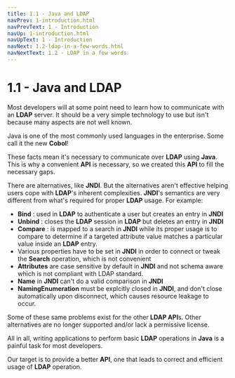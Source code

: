 ```yaml
---
title: 1.1 - Java and LDAP
navPrev: 1-introduction.html
navPrevText: 1 - Introduction
navUp: 1-introduction.html
navUpText: 1 - Introduction
navNext: 1.2-ldap-in-a-few-words.html
navNextText: 1.2 - LDAP in a few words
---
```


# 1.1 - Java and LDAP
Most developers will at some point need to learn how to communicate with an **LDAP** server. It should be a very simple technology to use but isn't because many aspects are not well known.

Java is one of the most commonly used languages in the enterprise. Some call it the new **Cobol**!

These facts mean it's necessary to communicate over **LDAP** using **Java**. This is why a convenient **API** is necessary, so we created this **API** to fill the necessary gaps.

There are alternatives, like **JNDI**. But the alternatives aren't effective helping users cope with **LDAP**'s inherent complexities. **JNDI**'s semantics are very different from what's required for proper **LDAP** usage. For example:

* **Bind** : used in **LDAP** to authenticate a user but creates an entry in **JNDI**
* **Unbind** : closes the **LDAP** session in **LDAP** but deletes an entry in **JNDI**
* **Compare** : is mapped to a search in **JNDI** while its proper usage is to compare to determine if a targeted attribute value matches a particular value inside an **LDAP** entry. 
* Various properties have to be set in **JNDI** in order to connect or tweak the **Search** operation, which is not convenient
* **Attributes** are case sensitive by default in **JNDI** and not schema aware which is not compliant with LDAP standard.
* **Name** in **JNDI** can't do a valid comparison in **JNDI**
* **NamingEnumeration** must be explcitly closed in **JNDI**, and don't close automatically upon disconnect, which causes resource leakage to occur.

Some of these same problems exist for the other **LDAP API**s.  Other alternatives are no longer supported and/or lack a permissive license.

All in all, writing applications to perform basic **LDAP** operations in **Java** is a painful task for most developers.

Our target is to provide a better **API**, one that leads to correct and efficient usage of **LDAP** operation.
